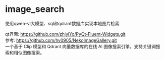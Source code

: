 # image_search
使用qwen-vl大模型、sql和qdrant数据库实现本地图片检索

qt界面: https://github.com/zhiyiYo/PyQt-Fluent-Widgets.git  
参考: https://github.com/hv0905/NekoImageGallery.git   
一个基于 Clip 模型和 Qdrant 向量数据库的在线 AI 图像搜索引擎。支持关键词搜索和相似图像搜索。